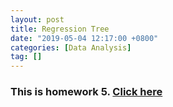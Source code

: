 ```yaml
---
layout: post
title: Regression Tree
date: "2019-05-04 12:17:00 +0800"
categories: [Data Analysis]
tag: []
---
```


### This is homework 5. [Click here](https://jiaqizengr.github.io/resources/Regression_Tree.pdf)